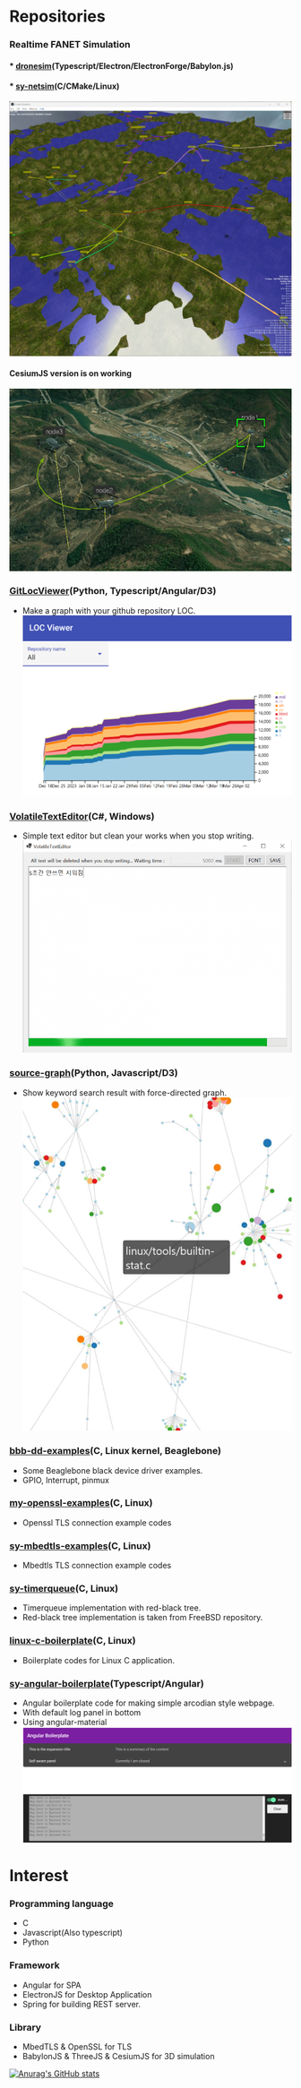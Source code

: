 
# Repositories
### Realtime FANET Simulation
#### * [dronesim](https://github.com/Syracusa/dronesim)(Typescript/Electron/ElectronForge/Babylon.js)
#### * [sy-netsim](https://github.com/Syracusa/sy-netsim)(C/CMake/Linux)
![Alt text](/static/fanetsim.png?raw=true "fanetsim.png")

#### CesiumJS version is on working
![Alt text](/static/fanetsim-cesium.png?raw=true "fanetsim-cesium.png")

### [GitLocViewer](https://github.com/Syracusa/git-loc-viewer)(Python, Typescript/Angular/D3)
 + Make a graph with your github repository LOC.
![Alt text](/static/git-loc-viewer.png?raw=true "git-loc-viewer.png")

### [VolatileTextEditor](https://github.com/Syracusa/VolatileTextEditor)(C#, Windows)
 + Simple text editor but clean your works when you stop writing.
![Alt text](/static/volatile-text-editor.png?raw=true "volatile-text-editor.png")

### [source-graph](https://github.com/Syracusa/source-graph)(Python, Javascript/D3)
 + Show keyword search result with force-directed graph.
![Alt text](/static/source-graph.png?raw=true "source-graph.png")

### [bbb-dd-examples](https://github.com/Syracusa/bbb-dd-examples)(C, Linux kernel, Beaglebone)
 + Some Beaglebone black device driver examples.
 + GPIO, Interrupt, pinmux

### [my-openssl-examples](https://github.com/Syracusa/my-openssl-examples)(C, Linux)
 + Openssl TLS connection example codes

### [sy-mbedtls-examples](https://github.com/Syracusa/sy-mbedtls-examples)(C, Linux)
 + Mbedtls TLS connection example codes

### [sy-timerqueue](https://github.com/Syracusa/sy-timerqueue)(C, Linux)
 + Timerqueue implementation with red-black tree. 
 + Red-black tree implementation is taken from FreeBSD repository.

### [linux-c-boilerplate](https://github.com/Syracusa/linux-c-boilerplate)(C, Linux)
 + Boilerplate codes for Linux C application.

### [sy-angular-boilerplate](https://github.com/Syracusa/sy-angular-boilerplate)(Typescript/Angular)
 + Angular boilerplate code for making simple arcodian style webpage.
 + With default log panel in bottom
 + Using angular-material
![Alt text](/static/angular-boilerplate.png?raw=true "angular-boilerplate.png")


# Interest
### Programming language
+ C
+ Javascript(Also typescript)
+ Python

### Framework
+ Angular for SPA
+ ElectronJS for Desktop Application
+ Spring for building REST server.

### Library
+ MbedTLS & OpenSSL for TLS
+ BabylonJS & ThreeJS & CesiumJS for 3D simulation

[![Anurag's GitHub stats](https://github-readme-stats.vercel.app/api?username=Syracusa)](https://github.com/anuraghazra/github-readme-stats)
